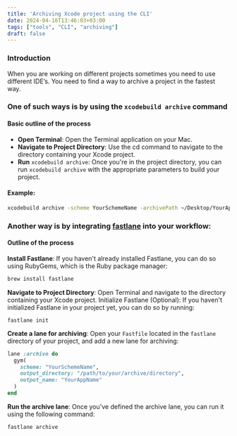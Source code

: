 ```yaml
---
title: 'Archiving Xcode project using the CLI'
date: 2024-04-16T13:46:03+03:00
tags: ["tools", "CLI", "archiving"]
draft: false
---
```


### Introduction
When you are working on different projects  sometimes  you need to use different  IDE’s. You need to find a way to archive a project in the fastest way. 

### One of such ways is by using the `xcodebuild archive` command
#### Basic outline of the process
- **Open Terminal**: Open the Terminal application on your Mac.
- **Navigate to Project Directory**: Use the cd command to navigate to the directory containing your Xcode project.
- **Run** `xcodebuild archive`: Once you're in the project directory, you can run `xcodebuild archive` with the appropriate parameters to build your project. 

#### Example:
``` bash
xcodebuild archive -scheme YourSchemeName -archivePath ~/Desktop/YourAppName.xcarchive
```

### Another way is by integrating [fastlane](https://fastlane.tools/) into your workflow:
#### Outline of the process
**Install Fastlane**: If you haven't already installed Fastlane, you can do so using RubyGems, which is the Ruby package manager:

``` bash
brew install fastlane
```

**Navigate to Project Directory**: Open Terminal and navigate to the directory containing your Xcode project.
Initialize Fastlane (Optional): If you haven't initialized Fastlane in your project yet, you can do so by running:

```
fastlane init
```

**Create a lane for archiving**: Open your `Fastfile` located in the `fastlane` directory of your project, and add a new lane for archiving:

``` ruby
lane :archive do
  gym(
    scheme: "YourSchemeName",
    output_directory: "/path/to/your/archive/directory",
    output_name: "YourAppName"
  )
end
```

**Run the archive lane**: Once you've defined the archive lane, you can run it using the following command:

``` bash
fastlane archive
```